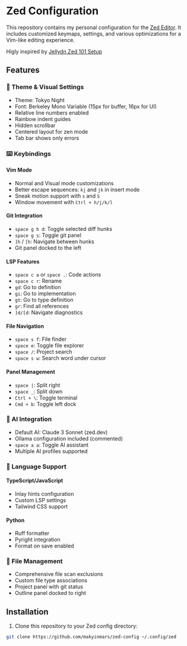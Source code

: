 # Zed Configuration

This repository contains my personal configuration for the [Zed Editor](https://zed.dev/). It includes customized keymaps, settings, and various optimizations for a Vim-like editing experience.

Higly inspired by [Jellydn Zed 101 Setup](https://github.com/jellydn/zed-101-setup)

## Features

### 🎨 Theme & Visual Settings
- Theme: Tokyo Night
- Font: Berkeley Mono Variable (15px for buffer, 16px for UI)
- Relative line numbers enabled
- Rainbow indent guides
- Hidden scrollbar
- Centered layout for zen mode
- Tab bar shows only errors

### ⌨️ Keybindings

#### Vim Mode
- Normal and Visual mode customizations
- Better escape sequences: `kj` and `jk` in insert mode
- Sneak motion support with `s` and `S`
- Window movement with `Ctrl + h/j/k/l`

#### Git Integration
- `space g h d`: Toggle selected diff hunks
- `space g s`: Toggle git panel
- `]h` / `[h`: Navigate between hunks
- Git panel docked to the left

#### LSP Features
- `space c a` or `space .`: Code actions
- `space c r`: Rename
- `gd`: Go to definition
- `gi`: Go to implementation
- `gt`: Go to type definition
- `gr`: Find all references
- `]d/[d`: Navigate diagnostics

#### File Navigation
- `space s f`: File finder
- `space e`: Toggle file explorer
- `space /`: Project search
- `space s w`: Search word under cursor

#### Panel Management
- `space |`: Split right
- `space _`: Split down
- `Ctrl + \`: Toggle terminal
- `Cmd + b`: Toggle left dock

### 🤖 AI Integration
- Default AI: Claude 3 Sonnet (zed.dev)
- Ollama configuration included (commented)
- `space a a`: Toggle AI assistant
- Multiple AI profiles supported

### 🔧 Language Support

#### TypeScript/JavaScript
- Inlay hints configuration
- Custom LSP settings
- Tailwind CSS support

#### Python
- Ruff formatter
- Pyright integration
- Format on save enabled

### 📁 File Management
- Comprehensive file scan exclusions
- Custom file type associations
- Project panel with git status
- Outline panel docked to right

## Installation

1. Clone this repository to your Zed config directory:
```bash
git clone https://github.com/makyinmars/zed-config ~/.config/zed
